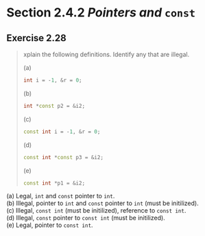 # Section 2.4.2 _Pointers and_ `const`

## Exercise 2.28

> xplain the following definitions. Identify any that are illegal.
>
> (a)
> ```cpp
> int i = -1, &r = 0;
> ```
> (b)
> ```cpp
> int *const p2 = &i2;
> ```
> (c)
> ```cpp
> const int i = -1, &r = 0;
> ```
> (d)
> ```cpp
> const int *const p3 = &i2;
> ```
> (e)
> ```cpp
> const int *p1 = &i2;
> ```

(a) Legal, `int` and `const` pointer to `int`.  
(b) Illegal, pointer to `int` and `const` pointer to `int` (must be initilized).  
(c) Illegal, `const int` (must be initilized), reference to `const int`.  
(d) Illegal, `const` pointer to `const int` (must be initilized).  
(e) Legal, pointer to `const int`.  
